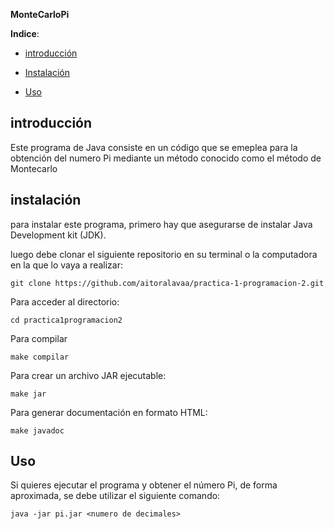 **MonteCarloPi**

**Indice**:

- [introducción](introducción)
  
- [Instalación](Instalación)
  
- [Uso](Uso)

## introducción

Este programa de Java consiste en un código que se emeplea para la obtención del numero Pi mediante un método conocido como el método de Montecarlo

## instalación

para instalar este programa, primero hay que asegurarse de instalar Java Development kit (JDK).

luego debe clonar el siguiente repositorio en su terminal o la computadora en la que lo vaya a realizar:

```git clone https://github.com/aitoralavaa/practica-1-programacion-2.git```

Para acceder al directorio:

```cd practica1programacion2```

Para compilar 

```make compilar```

Para crear un archivo JAR ejecutable:

```make jar```

Para generar documentación en formato HTML:

```make javadoc```

## Uso

Si quieres ejecutar el programa y obtener el número Pi, de forma aproximada, se debe utilizar el siguiente comando:

```java -jar pi.jar <numero de decimales>```






